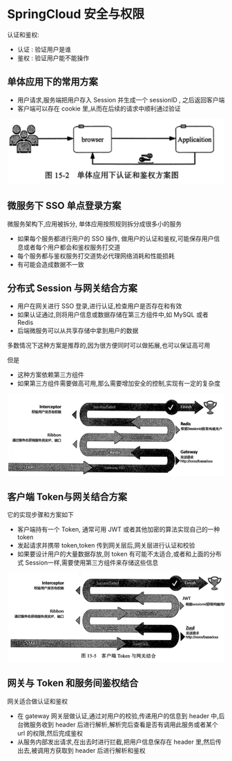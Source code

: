 # SpringCloud 安全与权限

认证和鉴权:

- 认证 : 验证用户是谁
- 鉴权 : 验证用户能不能操作

## 单体应用下的常用方案

- 用户请求,服务端把用户存入 Session 并生成一个 sessionID , 之后返回客户端
- 客户端可以存在 cookie 里,从而在后续的请求中顺利通过验证

![image-20200612115045515](assets/image-20200612115045515.png)

## 微服务下 SSO 单点登录方案

微服务架构下,应用被拆分, 单体应用按照规则拆分成很多小的服务

- 如果每个服务都进行用户的 SSO 操作, 做用户的认证和鉴权,可能保存用户信息或者每个用户都会和鉴权服务打交道
- 每个服务都与鉴权服务打交道势必代理网络消耗和性能损耗
- 有可能会造成数据不一致

## 分布式 Session 与网关结合方案

- 用户在网关进行 SSO 登录,进行认证,检查用户是否存在和有效
- 如果认证通过,则将用户信息或数据存储在第三方组件中,如 MySQL 或者 Redis
- 后端微服务可以从共享存储中拿到用户的数据

多数情况下这种方案是推荐的,因为很方便同时可以做拓展,也可以保证高可用

但是

- 这种方案依赖第三方组件
- 如果第三方组件需要做高可用,那么需要增加安全的控制,实现有一定的复杂度

![image-20200612115705544](assets/image-20200612115705544.png)

## 客户端 Token与网关结合方案

它的实现步骤和方案如下

- 客户端持有一个 Token, 通常可用 JWT 或者其他加密的算法实现自己的一种 token 
- 发起请求并携带 token,token 传到网关层后,网关层进行认证和校验
- 如果要设计用户的大量数据存放,则 token 有可能不太适合,或者和上面的分布式 Session一样,需要使用第三方组件来存储这些信息





![image-20200612115634621](assets/image-20200612115634621.png)

## 网关与 Token 和服务间鉴权结合

网关适合做认证和鉴权

- 在 gateway 网关层做认证,通过对用户的校验,传递用户的信息到 header 中,后台微服务收到 header 后进行解析,解析完后查看是否有调用此服务或者某个 url 的权限,然后完成鉴权
- 从服务内部发出请求,在出去时进行拦截,把用户信息保存在 header 里,然后传出去,被调用方获取到 header 后进行解析和鉴权



